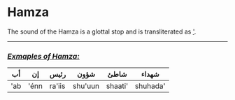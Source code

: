# Hamza

The sound of the Hamza is a glottal stop and is transliterated as <ins>'</ins>.

<hr>

### _<ins>Exmaples of Hamza:</ins>_

| أب |      إن |   رئيس  | شؤون   | شاطئ | شهداء       |
--------|------|--------|---------|---------|----------|
| 'ab   | 'énn | ra'iis | shu'uun | shaati' | shuhada' |